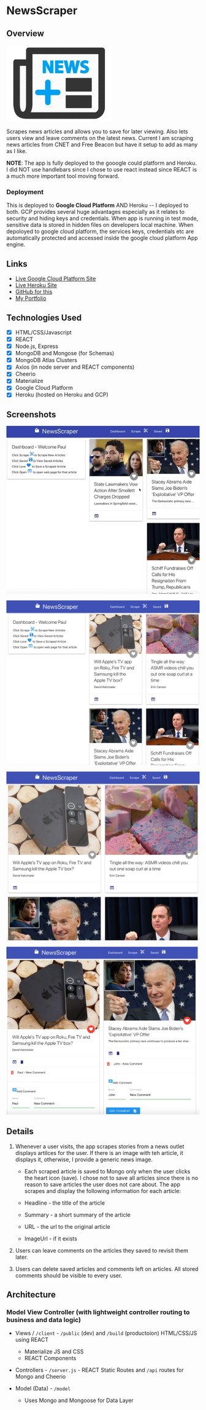 # NewsScraper

## Overview

![NewsScraper](client/public/images/NewsScraper275x200.png)

Scrapes news articles and allows you to save for later viewing.  Also lets users view and leave comments on the latest news. Current I am scraping news articles from CNET and Free Beacon but have it setup to add as many as I like.

**NOTE**:  The app is fully deployed to the gooogle could platform and Heroku.  I did NOT use handlebars since I chose to use react instead since REACT is a much more important tool moving forward.

### Deployment

This is deployed to **Google Cloud Platform** AND Heroku -- I deployed to both.  GCP provides several huge advantages especially as it relates to security and hiding keys and credentials.  When app is running in test mode, sensitive data is stored in hidden files on developers local machine. When depoloyed to google cloud platform, the services keys, credentials etc are automatically protected and accessed inside the google cloud platform App engine.

## Links

* [Live Google Cloud Platform Site](https://paullinck-newsscraper.appspot.com)
* [Live Heroku Site](https://paullinck-newsscraper.herokuapp.com)
* [GitHub for this](https://github.com/plinck/newsscraper)
* [My Portfolio](https://plinck.github.io/My-Portfolio/)

## Technologies Used

* [x] HTML/CSS/Javascript
* [x] REACT
* [x] Node.js, Express
* [x] MongoDB and Mongose (for Schemas)
* [x] MongoDB Atlas Clusters
* [x] Axios (in node server and REACT components)
* [x] Cheerio
* [x] Materialize
* [x] Google Cloud Platform
* [x] Heroku (hosted on Heroku and GCP)

## Screenshots

![ss1 animated](client/public/images/ss1.gif)

![ss2](client/public/images/ss2.png)

![ss3](client/public/images/ss3.png)

![ss4](client/public/images/ss4.png)

## Details

  1. Whenever a user visits, the app scrapes stories from a news outlet displays artilces for the user.  If there is an image with teh article, it displays it, otherwise, I provide a generic news image.  
     * Each scraped article is saved to Mongo only when the user clicks the heart icon (save).  I chose not to save all articles since there is no reason to save articles the user does not care about. The app scrapes and display the following information for each article:

     * Headline - the title of the article

     * Summary - a short summary of the article

     * URL - the url to the original article
  
     * ImageUrl - if it exists

  2. Users can leave comments on the articles they saved to revisit them later.

  3. Users can delete saved articles and comments left on articles. All stored comments should be visible to every user.

## Architecture

### Model View Controller (with lightweight controller routing to business and data logic)

* Views / `/client` - `/public` (dev) and `/build` (productoion) HTML/CSS/JS using REACT
  * Materialize JS and CSS
  * REACT Components

* Controllers - `/server.js` - REACT Static Routes and `/api` routes for Mongo and Cheerio

* Model (Data) - `/model`
  * Uses Mongo and Mongoose for Data Layer